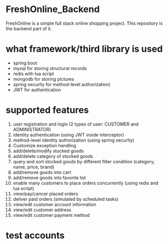 # FreshOnline_Backend

FreshOnline is a simple full stack online shopping project.
This repository is the backend part of it.



# what framework/third library is used

* spring boot
* mysql for storing structural records
* redis with lua script
* mongodb for storing pictures
* spring security for method-level authorization)
* JWT for authentication


# supported features

1. user registration and login (2 types of user: CUSTOMER and ADMINISTRATOR)
2. identity authentication (using JWT inside interceptor)
3. method-level identity authorization (using spring security)
4. Customize exception handling
5. add/delete/modify stocked goods 
6. add/delete category of stocked goods
7. query and sort stocked goods by different filter condition 
(category, name, price, brand)
8. add/remove goods into cart
9. add/remove goods into favorite list
10. enable many customers to place orders concurrently (using redis and lua script)
11. view/pay/cancer placed orders
12. deliver paid orders (simulated by scheduled tasks)
13. view/edit customer account information
14. view/edit customer address
15. view/edit customer payment method




# test accounts

